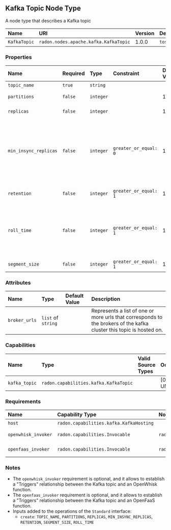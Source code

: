 ## Kafka Topic Node Type

A node type that describes a Kafka topic

| Name | URI | Version | Derived From |
|:---- |:--- |:------- |:------------ |
| `KafkaTopic` | `radon.nodes.apache.kafka.KafkaTopic` | 1.0.0 | `tosca.nodes.Root` |

### Properties

| Name | Required | Type | Constraint | Default Value | Description |
|:---- |:-------- |:---- |:---------- |:------------- |:----------- |
| `topic_name` | `true` | `string` |   |   |  The name of the topic. |
| `partitions` | `false` | `integer` |   | 1 | The number of partitions. |
| `replicas` | `false` | `integer` |   | 1 | The number of replicas. |
| `min_insync_replicas` | `false` | `integer` | `greater_or_equal: 0` | 1 | When a producer sets `request_required_acks` to `in_syncs`, this value specifies the minimum number of replicas that must acknowledge a write for the write to be considered successful. |
| `retention` | `false` | `integer` | `greater_or_equal: 1` | 10080 | The number of minutes to keep a log file before deleting it. |
| `roll_time` | `false` | `integer` | `greater_or_equal: 1` | 10080 | Controls the period of time (in minutes) after which Kafka will force the log to roll even if the segment file isn't full to ensure that retention can delete or compact old data. |
| `segment_size` | `false` | `integer` | `greater_or_equal: 1` | 1000000 | Log segment file size in KiB.|

### Attributes

| Name | Type | Default Value | Description |
|:---- |:---- |:------------- |:----------- |
| `broker_urls` | `list` of `string` |   | Represents a list of one or more urls that corresponds to the brokers of the kafka cluster this topic is hosted on. |

### Capabilities

| Name | Type | Valid Source Types | Occurrences |
|:---- |:---- |:------------------ |:----------- |
|`kafka_topic` | `radon.capabilities.kafka.KafkaTopic` |   | [0, UNBOUNDED] |

### Requirements

| Name | Capability Type | Node Type Constraint | Relationship Type | Occurrences |
|:---- |:--------------- |:-------------------- |:----------------- |:------------|
| `host` | `radon.capabilities.kafka.KafkaHosting` |   | `tosca.relationships.HostedOn` | [1, 1] |
| `openwhisk_invoker` | `radon.capabilities.Invocable` | `radon.nodes.apache.openwhisk.OpenWhiskFunction` | `radon.relationships.apache.openwhisk.KafkaTriggers` | [0, UNBOUNDED] |
| `openfaas_invoker` | `radon.capabilities.Invocable` | `radon.nodes.openfaas.OpenFaaSFunction` | `radon.relationships.openfaas.KafkaTriggers` | [0, UNBOUNDED] |

### Notes
* The `openwhisk_invoker` requirement is optional, and it allows to establish a "Triggers" relationship between the Kafka topic and an OpenWhisk function.
* The `openfaas_invoker` requirement is optional, and it allows to establish a "Triggers" relationship between the Kafka topic and an OpenFaaS function.
* Inputs added to the operations of the `Standard` interface:
  * `create`: `TOPIC_NAME`, `PARTITIONS`, `REPLICAS`, `MIN_INSYNC_REPLICAS`, `RETENTION`, `SEGMENT_SIZE`, `ROLL_TIME` 
